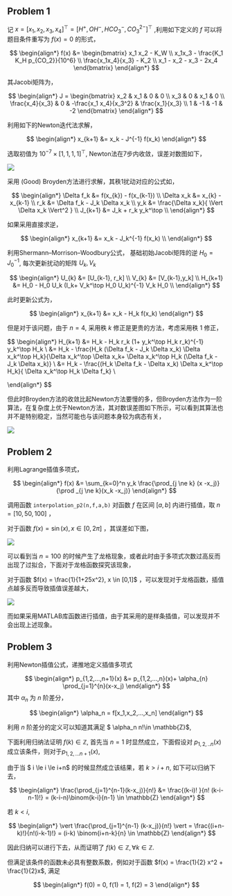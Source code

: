 ## Problem 1



记 $x = [x_1,x_2,x_3,x_4]^\top = [ H^{+}, OH^-,HCO_3^-, CO_3^{2-}]^\top$ ,利用如下定义的 $f$ 可以将题目条件重写为 $f(x) = 0$ 的形式，


$$
\begin{align*}
f(x) &= \begin{bmatrix}
 x_1 x_2 - K_W  \\
 x_1x_3 - \frac{K_1 K_H p_{CO_2}}{10^6} \\
 \frac{x_1x_4}{x_3} - K_2 \\
x_1 - x_2 - x_3 - 2x_4 
\end{bmatrix}
\end{align*}
$$


其Jacobi矩阵为，


$$
\begin{align*}
J = 
\begin{bmatrix}
x_2 & x_1 & 0 & 0 \\
x_3 & 0 & x_1 & 0 \\
\frac{x_4}{x_3} & 0 & -\frac{x_1 x_4}{x_3^2} & \frac{x_1}{x_3} \\
1 & -1 & -1 & -2
\end{bmatrix}
\end{align*}
$$


利用如下的Newton迭代法求解，


$$
\begin{align*}
x_{k+1} &= x_k - J^{-1} f(x_k)
\end{align*}
$$



选取初值为 $10^{-7} \times [1,1,1,1]^\top$, Newton法在7步内收敛，误差对数图如下，



![](code/img/Newton.png)

采用 (Good) Broyden方法进行求解，其秩1扰动对应的公式如，



$$
\begin{align*}
\Delta f_k &= f(x_{k}) - f(x_{k-1}) \\
\Delta x_k &= x_{k} - x_{k-1} \\
r_k &= \Delta f_k - J_k \Delta x_k \\
y_k &= \frac{\Delta x_k}{ \Vert \Delta x_k \Vert^2 }  \\
J_{k+1} &= J_k + r_k y_k^\top  \\
\end{align*}
$$


如果采用直接求逆，


$$
\begin{align*}
x_{k+1} &= x_k - J_k^{-1} f(x_k) \\
\end{align*}
$$



利用Shermann–Morrison–Woodbury公式， 基础初始Jacobi矩阵的逆 $H_0 = J_0^{-1}$,  每次更新扰动的矩阵 $U_k,V_k$ 



$$
\begin{align*}
U_{k} &= [U_{k-1}, r_k] \\
V_{k} &= [V_{k-1},y_k] \\
H_{k+1} &= H_0 - H_0 U_k (I_k+ V_k^\top H_0 U_k)^{-1} V_k H_0  \\
\end{align*}
$$



此时更新公式为，

$$
\begin{align*}
x_{k+1} &= x_k - H_k f(x_k)
\end{align*}
$$



但是对于该问题，由于 $n=4$, 采用秩 $k$ 修正是更贵的方法，考虑采用秩 $1$ 修正，


$$
\begin{align*}
H_{k+1} &= H_k - H_k r_k (1+ y_k^\top H_k r_k)^{-1} y_k^\top H_k \\
&= H_k - \frac{H_k (\Delta f_k - J_k \Delta x_k) \Delta x_k^\top H_k}{\Delta x_k^\top \Delta x_k+  \Delta x_k^\top H_k (\Delta f_k - J_k \Delta x_k)} \\
&= H_k - \frac{(H_k \Delta f_k - \Delta x_k) \Delta x_k^\top H_k}{ \Delta x_k^\top H_k \Delta f_k} \\

\end{align*}
$$


但此时Broyden方法的收敛比起Newton方法要慢的多，但Broyden方法作为一阶算法，在复杂度上优于Newton方法，其对数误差图如下所示，可以看到其算法也并不是特别稳定，当然可能也与该问题本身较为病态有关，



![](code/img/Broyden.png)







## Problem 2

利用Lagrange插值多项式，


$$
\begin{align*}
f(x) &= \sum_{k=0}^n y_k \frac{\prod_{j \ne k} (x -x_j)}{\prod _{j \ne k}(x_k -x_j)}
\end{align*}
$$




调用函数 `interpolation_p2(n,f,a,b)` 对函数 $f$ 在区间 $[a,b]$ 内进行插值，取 $n = [10,50,100]$ ，



对于函数 $f(x) = \sin(x),x \in [0,2 \pi]$ ，其误差如下图，



![](code\img\sin.png)



可以看到当 $n=100$ 的时候产生了龙格现象，或者此时由于多项式次数过高反而出现了过拟合，下面对于龙格函数探究该现象，

对于函数 $f(x) = \frac{1}{1+25x^2}, x \in [0,1]$ ，可以发现对于龙格函数，插值点越多反而导致插值误差越大，



![](code/img/x2.png)



而如果采用MATLAB库函数进行插值，由于其采用的是样条插值，可以发现并不会出现上述现象。

## Problem 3



利用Newton插值公式，递推地定义插值多项式


$$
\begin{align*}
p_{1,2,...,n+1}(x) &= p_{1,2,...,n}(x)+ \alpha_{n} \prod_{j=1}^{n}(x-x_j)
\end{align*}
$$
其中 $\alpha_n$ 为 $n$ 阶差分，

$$
\begin{align*}
\alpha_n = f[x_1,x_2,...,x_n]
\end{align*}
$$



利用 $n$ 阶差分的定义可以知道其满足 $ \alpha_n n!\in \mathbb{Z}$, 



下面利用归纳法证明 $f(k) \in \mathbb{Z}$, 首先当 $n=1$ 时显然成立，下面假设对 $p_{1,2,..{n}}(x)$ 成立该条件，则对于$p_{1,2,...n+1}(x)$, 

由于当 $ i \le i \le i+n$ 的时候显然成立该结果，若 $k> i+n$, 如下可以归纳下去，


$$
\begin{align*}
\frac{\prod_{j=1}^{n-1}(k-x_j)}{n!}  &= \frac{(k-i)! }{n! (k-i-n-1)!} 
= (k-i-n)\binom{k-i}{n-1} \in \mathbb{Z}
\end{align*}
$$


若 $k <i$, 


$$
\begin{align*}
\vert \frac{\prod_{j=1}^{n-1} (k-x_j)}{n!} \vert = \frac{(i+n-k)!}{n!(i-k-1)!} = (i-k) \binom{i+n-k}{n} \in \mathbb{Z}
\end{align*}
$$




因此归纳可以进行下去，从而证明了 $f(k) \in \mathbb{Z}, \forall k \in \mathbb{Z}$. 

但满足该条件的函数未必具有整数系数，例如对于函数 $f(x) = \frac{1}{2} x^2 + \frac{1}{2}x$, 满足


$$
\begin{align*}
f(0) = 0, f(1) = 1, f(2) = 3
\end{align*}
$$
